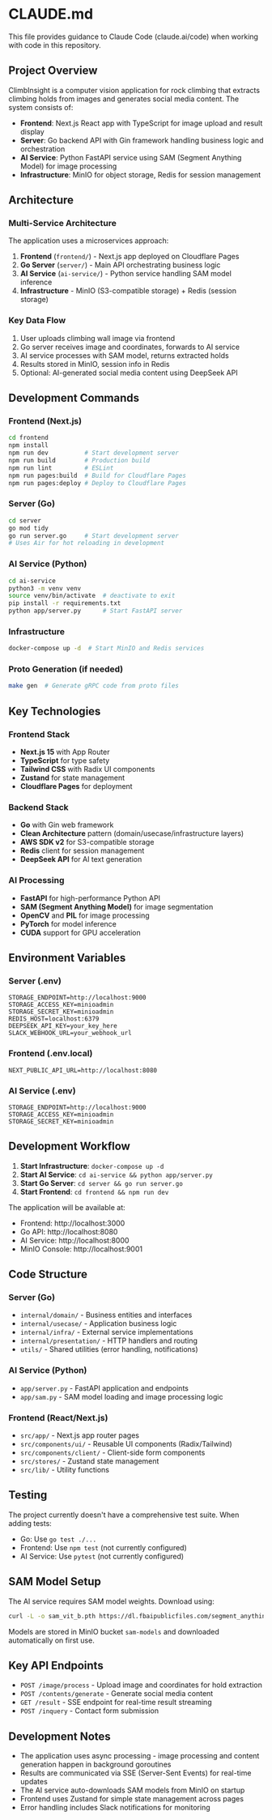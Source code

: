 # CLAUDE.md

This file provides guidance to Claude Code (claude.ai/code) when working with code in this repository.

## Project Overview

ClimbInsight is a computer vision application for rock climbing that extracts climbing holds from images and generates social media content. The system consists of:

- **Frontend**: Next.js React app with TypeScript for image upload and result display
- **Server**: Go backend API with Gin framework handling business logic and orchestration
- **AI Service**: Python FastAPI service using SAM (Segment Anything Model) for image processing
- **Infrastructure**: MinIO for object storage, Redis for session management

## Architecture

### Multi-Service Architecture
The application uses a microservices approach:

1. **Frontend** (`frontend/`) - Next.js app deployed on Cloudflare Pages
2. **Go Server** (`server/`) - Main API orchestrating business logic
3. **AI Service** (`ai-service/`) - Python service handling SAM model inference
4. **Infrastructure** - MinIO (S3-compatible storage) + Redis (session storage)

### Key Data Flow
1. User uploads climbing wall image via frontend
2. Go server receives image and coordinates, forwards to AI service
3. AI service processes with SAM model, returns extracted holds
4. Results stored in MinIO, session info in Redis
5. Optional: AI-generated social media content using DeepSeek API

## Development Commands

### Frontend (Next.js)
```bash
cd frontend
npm install
npm run dev          # Start development server
npm run build        # Production build
npm run lint         # ESLint
npm run pages:build  # Build for Cloudflare Pages
npm run pages:deploy # Deploy to Cloudflare Pages
```

### Server (Go)
```bash
cd server
go mod tidy
go run server.go     # Start development server
# Uses Air for hot reloading in development
```

### AI Service (Python)
```bash
cd ai-service
python3 -m venv venv
source venv/bin/activate  # deactivate to exit
pip install -r requirements.txt
python app/server.py      # Start FastAPI server
```

### Infrastructure
```bash
docker-compose up -d  # Start MinIO and Redis services
```

### Proto Generation (if needed)
```bash
make gen  # Generate gRPC code from proto files
```

## Key Technologies

### Frontend Stack
- **Next.js 15** with App Router
- **TypeScript** for type safety
- **Tailwind CSS** with Radix UI components
- **Zustand** for state management
- **Cloudflare Pages** for deployment

### Backend Stack
- **Go** with Gin web framework
- **Clean Architecture** pattern (domain/usecase/infrastructure layers)
- **AWS SDK v2** for S3-compatible storage
- **Redis** client for session management
- **DeepSeek API** for AI text generation

### AI Processing
- **FastAPI** for high-performance Python API
- **SAM (Segment Anything Model)** for image segmentation
- **OpenCV** and **PIL** for image processing
- **PyTorch** for model inference
- **CUDA** support for GPU acceleration

## Environment Variables

### Server (.env)
```
STORAGE_ENDPOINT=http://localhost:9000
STORAGE_ACCESS_KEY=minioadmin
STORAGE_SECRET_KEY=minioadmin
REDIS_HOST=localhost:6379
DEEPSEEK_API_KEY=your_key_here
SLACK_WEBHOOK_URL=your_webhook_url
```

### Frontend (.env.local)
```
NEXT_PUBLIC_API_URL=http://localhost:8080
```

### AI Service (.env)
```
STORAGE_ENDPOINT=http://localhost:9000
STORAGE_ACCESS_KEY=minioadmin
STORAGE_SECRET_KEY=minioadmin
```

## Development Workflow

1. **Start Infrastructure**: `docker-compose up -d`
2. **Start AI Service**: `cd ai-service && python app/server.py`
3. **Start Go Server**: `cd server && go run server.go`
4. **Start Frontend**: `cd frontend && npm run dev`

The application will be available at:
- Frontend: http://localhost:3000
- Go API: http://localhost:8080
- AI Service: http://localhost:8000
- MinIO Console: http://localhost:9001

## Code Structure

### Server (Go)
- `internal/domain/` - Business entities and interfaces
- `internal/usecase/` - Application business logic
- `internal/infra/` - External service implementations
- `internal/presentation/` - HTTP handlers and routing
- `utils/` - Shared utilities (error handling, notifications)

### AI Service (Python)
- `app/server.py` - FastAPI application and endpoints
- `app/sam.py` - SAM model loading and image processing logic

### Frontend (React/Next.js)
- `src/app/` - Next.js app router pages
- `src/components/ui/` - Reusable UI components (Radix/Tailwind)
- `src/components/client/` - Client-side form components
- `src/stores/` - Zustand state management
- `src/lib/` - Utility functions

## Testing

The project currently doesn't have a comprehensive test suite. When adding tests:
- Go: Use `go test ./...`
- Frontend: Use `npm test` (not currently configured)
- AI Service: Use `pytest` (not currently configured)

## SAM Model Setup

The AI service requires SAM model weights. Download using:
```bash
curl -L -o sam_vit_b.pth https://dl.fbaipublicfiles.com/segment_anything/sam_vit_b_01ec64.pth
```

Models are stored in MinIO bucket `sam-models` and downloaded automatically on first use.

## Key API Endpoints

- `POST /image/process` - Upload image and coordinates for hold extraction
- `POST /contents/generate` - Generate social media content
- `GET /result` - SSE endpoint for real-time result streaming
- `POST /inquery` - Contact form submission

## Development Notes

- The application uses async processing - image processing and content generation happen in background goroutines
- Results are communicated via SSE (Server-Sent Events) for real-time updates
- The AI service auto-downloads SAM models from MinIO on startup
- Frontend uses Zustand for simple state management across pages
- Error handling includes Slack notifications for monitoring